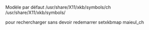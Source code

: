 Modèle par défaut  /usr/share/X11/xkb/symbols/ch
/usr/share/X11/xkb/symbols/

pour rechercharger sans devoir redemarrer
setxkbmap maieul_ch
